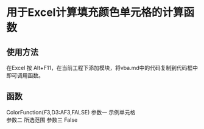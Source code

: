 # 用于Excel计算填充颜色单元格的计算函数

## 使用方法
在Excel 按 Alt+F11，在当前工程下添加模块，将vba.md中的代码复制到代码框中即可调用函数。
## 函数
ColorFunction($F$3,D3:AF3,FALSE)
参数一 示例单元格  
参数二 所选范围
参数三 False 
